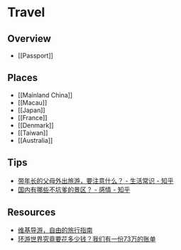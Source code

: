# Travel

## Overview

- [[Passport]]

## Places

- [[Mainland China]]
- [[Macau]]
- [[Japan]]
- [[France]]
- [[Denmark]]
- [[Taiwan]]
- [[Australia]]

## Tips

- [带年长的父母外出旅游，要注意什么？ - 生活常识 - 知乎](https://www.zhihu.com/question/19855091)
- [国内有哪些不坑爹的景区？ - 感情 - 知乎](https://www.zhihu.com/question/23315265)

## Resources

- [维基导游，自由的旅行指南](https://zh.wikivoyage.org/wiki/%E9%A6%96%E9%A1%B5)
- [环游世界究竟要花多少钱？我们有一份73万的账单](https://zhuanlan.zhihu.com/p/28339107)
